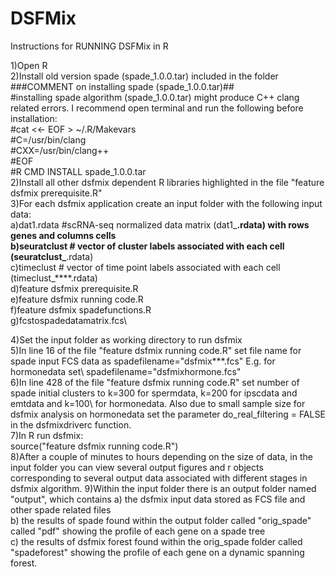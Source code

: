 # DSFMix

Instructions for RUNNING DSFMix in R

1)Open R\
2)Install old version spade (spade_1.0.0.tar) included in the folder\
###COMMENT on installing spade (spade_1.0.0.tar)##\
#installing spade algorithm (spade_1.0.0.tar) might produce C++ clang related errors. I recommend open terminal and run the following before installation:\
#cat <<- EOF > ~/.R/Makevars\
#C=/usr/bin/clang\
#CXX=/usr/bin/clang++\
#EOF\
#R CMD INSTALL spade_1.0.0.tar\
2)Install all other dsfmix dependent R libraries highlighted in the file "feature dsfmix prerequisite.R"\
3)For each dsfmix application create an input folder with the following input data:\
a)dat1.rdata #scRNA-seq normalized data matrix (dat1_****.rdata) with rows genes and columns cells\
b)seuratclust # vector of cluster labels associated with each cell (seuratclust_****.rdata)\
c)timeclust # vector of time point labels associated with each cell (timeclust_****.rdata)\
d)feature dsfmix prerequisite.R\
e)feature dsfmix running code.R\
f)feature dsfmix spadefunctions.R\
g)fcstospadedatamatrix.fcs\

4)Set the input folder as working directory to run dsfmix\
5)In line 16 of the file "feature dsfmix running code.R" set file name for spade input FCS data as spadefilename="dsfmix***.fcs" E.g. for hormonedata set\ spadefilename="dsfmixhormone.fcs"\
6)In line 428 of the file "feature dsfmix running code.R" set number of spade initial clusters to k=300 for spermdata, k=200 for ipscdata and emtdata and k=100\ for hormonedata. Also due to small sample size for dsfmix analysis on hormonedata set the parameter do_real_filtering = FALSE in the dsfmixdriverc function.\
7)In R run dsfmix:\
   source("feature dsfmix running code.R")\
8)After a couple of minutes to hours depending on the size of data, in the input folder you can view several output figures and r objects corresponding to several output data associated with different stages in  dsfmix algorithm.
9)Within the input folder there is an output folder named "output", which contains a) the dsfmix input data stored as FCS file and other spade related files\
    b) the results of  spade found within the output folder called "orig_spade" called "pdf" showing the profile of each gene on a spade tree\
    c) the results of dsfmix forest found within the orig_spade folder called "spadeforest" showing the profile of each gene on a dynamic spanning forest.
